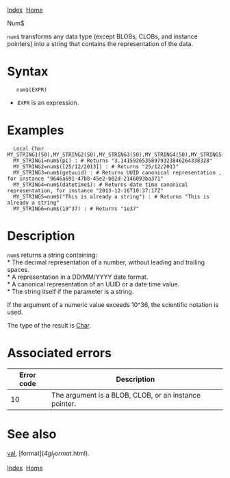 [Index](index.html)  [Home](getting-started_home.html)

Num$

`num$` transforms any data type (except BLOBs, CLOBs, and instance pointers) into a string that contains the representation of the data.

# Syntax

```
   num$(EXPR)
```

* `EXPR` is an expression.

# Examples

```
  Local Char MY_STRING1(50),MY_STRING2(50),MY_STRING3(50),MY_STRING4(50),MY_STRING5(50),MY_STRING6(50)
  MY_STRING1=num$(pi) : # Returns "3.14159265358979323846264338328"
  MY_STRING2=num$([25/12/2013]) : # Returns "25/12/2013"
  MY_STRING3=num$(getuuid) : # Returns UUID canonical representation , for instance "9646a691-47b8-45e2-b02d-2146093ba371"
  MY_STRING4=num$(datetime$): # Returns date time canonical representation, for instance "2013-12-16T10:37:17Z"
  MY_STRING5=num$("This is already a string") : # Returns "This is already a string"
  MY_STRING6=num$(10^37) : # Returns "1e37"
```

# Description

`num$` returns a string containing:  
\* The decimal representation of a number, without leading and trailing spaces.  
\* A representation in a DD/MM/YYYY date format.  
\* A canonical representation of an UUID or a date time value.  
\* The string itself if the parameter is a string.

If the argument of a numeric value exceeds 10^36, the scientific notation is used.

The type of the result is [Char](4gl_char.html).

# Associated errors

| Error code | Description |
| --- | --- |
| 10 | The argument is a BLOB, CLOB, or an instance pointer. |

# See also

[val](4gl_val.html), [format$](4gl_format$.html).

  

[Index](index.html)  [Home](getting-started_home.html)